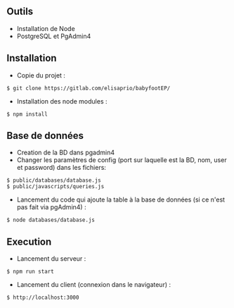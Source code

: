 ## Outils
- Installation de Node
- PostgreSQL et PgAdmin4

## Installation
- Copie du projet :
```
$ git clone https://gitlab.com/elisaprio/babyfootEP/
```
- Installation des node modules :
```
$ npm install
```

## Base de données
- Creation de la BD dans pgadmin4
- Changer les paramètres de config (port sur laquelle est la BD, nom, user et password) dans les fichiers: 
```
$ public/databases/database.js
$ public/javascripts/queries.js
```
- Lancement du code qui ajoute la table à la base de données (si ce n'est pas fait via pgAdmin4) :
```
$ node databases/database.js
```

## Execution
- Lancement du serveur :
```
$ npm run start
```
- Lancement du client (connexion dans le navigateur) :
```
$ http://localhost:3000
```
